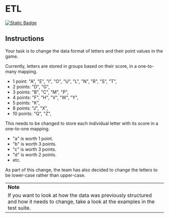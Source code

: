 # ETL
[![Static Badge](https://img.shields.io/badge/Link-To%20Exercise-blue)](https://exercism.org/tracks/python/exercises/etl)

## Instructions

Your task is to change the data format of letters and their point values in the 
game.

Currently, letters are stored in groups based on their score, in a one-to-many 
mapping.

* 1 point: "A", "E", "I", "O", "U", "L", "N", "R", "S", "T",
* 2 points: "D", "G",
* 3 points: "B", "C", "M", "P",
* 4 points: "F", "H", "V", "W", "Y",
* 5 points: "K",
* 8 points: "J", "X",
* 10 points: "Q", "Z",

This needs to be changed to store each individual letter with its score in a 
one-to-one mapping.

* "a" is worth 1 point.
* "b" is worth 3 points.
* "c" is worth 3 points.
* "d" is worth 2 points.
* etc.

As part of this change, the team has also decided to change the letters to be 
lower-case rather than upper-case.

<table>
    <tbody>
        <tr>
            <td><b>Note<b></td>
        </tr>
        <tr>
            <td>If you want to look at how the data was previously structured 
            and how it needs to change, take a look at the examples in the test 
            suite.
            </td>
        </tr>
    </tbody>
</table>
